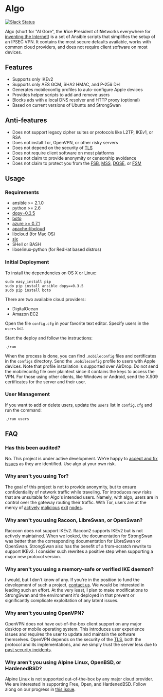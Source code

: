 # Algo

[![Slack Status](https://empireslacking.herokuapp.com/badge.svg)](https://empireslacking.herokuapp.com)

Algo (short for "Al Gore", the **V**ice **P**resident of **N**etworks everywhere for [inventing the Internet](https://www.youtube.com/watch?v=BnFJ8cHAlco)) is a set of Ansible scripts that simplifies the setup of an IPSEC VPN. It contains the most secure defaults available, works with common cloud providers, and does not require client software on most devices.

## Features

* Supports only IKEv2
* Supports only AES GCM, SHA2 HMAC, and P-256 DH
* Generates mobileconfig profiles to auto-configure Apple devices
* Provides helper scripts to add and remove users
* Blocks ads with a local DNS resolver and HTTP proxy (optional)
* Based on current versions of Ubuntu and StrongSwan

## Anti-features

* Does not support legacy cipher suites or protocols like L2TP, IKEv1, or RSA
* Does not install Tor, OpenVPN, or other risky servers
* Does not depend on the security of [TLS](https://tools.ietf.org/html/rfc7457)
* Does not require client software on most platforms
* Does not claim to provide anonymity or censorship avoidance
* Does not claim to protect you from the [FSB](https://en.wikipedia.org/wiki/Federal_Security_Service), [MSS](https://en.wikipedia.org/wiki/Ministry_of_State_Security_(China)), [DGSE](https://en.wikipedia.org/wiki/Directorate-General_for_External_Security), or [FSM](https://en.wikipedia.org/wiki/Flying_Spaghetti_Monster)

## Usage

### Requirements

* ansible >= 2.1.0
* python >= 2.6
* [dopy=0.3.5](https://github.com/Wiredcraft/dopy)
* [boto](https://github.com/boto/boto)
* [azure >= 0.7.1](https://github.com/Azure/azure-sdk-for-python)
* [apache-libcloud](https://github.com/apache/libcloud)
* [libcloud](https://curl.haxx.se/docs/caextract.html) (for Mac OS)
* [six](https://github.com/JioCloud/python-six) 
* SHell or BASH
* libselinux-python (for RedHat based distros)

### Initial Deployment

To install the dependencies on OS X or Linux:

```
sudo easy_install pip
sudo pip install ansible dopy==0.3.5
sudo pip install boto
```

There are two available cloud providers:  
* DigitalOcean
* Amazon EC2

Open the file `config.cfg` in your favorite text editor. Specify users in the `users` list.

Start the deploy and follow the instructions:

```
./run
```

When the process is done, you can find `.mobileconfig` files and certificates in the `configs` directory. Send the `.mobileconfig` profile to users with Apple devices. Note that profile installation is supported over AirDrop. Do not send the mobileconfig file over plaintext since it contains the keys to access the VPN. For those using other clients, like Windows or Android, send the X.509 certificates for the server and their user.


### User Management

If you want to add or delete users, update the `users` list in `config.cfg` and run the command: 

```
./run users
```


## FAQ

### Has this been audited?

No. This project is under active development. We're happy to [accept and fix issues](https://github.com/trailofbits/algo/issues) as they are identified. Use algo at your own risk.

### Why aren't you using Tor?

The goal of this project is not to provide anonymity, but to ensure confidentiality of network traffic while traveling. Tor introduces new risks that are unsuitable for Algo's intended users. Namely, with algo, users are in control over the gateway routing their traffic. With Tor, users are at the mercy of [actively](https://www.securityweek2016.tu-darmstadt.de/fileadmin/user_upload/Group_securityweek2016/pets2016/10_honions-sanatinia.pdf) [malicious](https://chloe.re/2015/06/20/a-month-with-badonions/) [exit](https://community.fireeye.com/people/archit.mehta/blog/2014/11/18/onionduke-apt-malware-distributed-via-malicious-tor-exit-node) [nodes](https://www.wired.com/2010/06/wikileaks-documents/).

### Why aren't you using Racoon, LibreSwan, or OpenSwan?

Raccoon does not support IKEv2. Racoon2 supports IKEv2 but is not actively maintained. When we looked, the documentation for StrongSwan was better than the corresponding documentation for LibreSwan or OpenSwan. StrongSwan also has the benefit of a from-scratch rewrite to support IKEv2. I consider such rewrites a positive step when supporting a major new protocol version.

### Why aren't you using a memory-safe or verified IKE daemon?

I would, but I don't know of any. If you're in the position to fund the development of such a project, [contact us](mailto:info@trailofbits.com). We would be interested in leading such an effort. At the very least, I plan to make modifications to StrongSwan and the environment it's deployed in that prevent or significantly complicate exploitation of any latent issues.

### Why aren't you using OpenVPN?

OpenVPN does not have out-of-the-box client support on any major desktop or mobile operating system. This introduces user experience issues and requires the user to update and maintain the software themselves. OpenVPN depends on the security of the [TLS](https://tools.ietf.org/html/rfc7457), both the protocol and its implementations, and we simply trust the server less due to [past security incidents](https://www.exploit-db.com/exploits/34879/).

### Why aren't you using Alpine Linux, OpenBSD, or HardenedBSD?

Alpine Linux is not supported out-of-the-box by any major cloud provider. We are interested in supporting Free, Open, and HardenedBSD. Follow along on our progress in [this issue](https://github.com/trailofbits/algo/issues/35).
